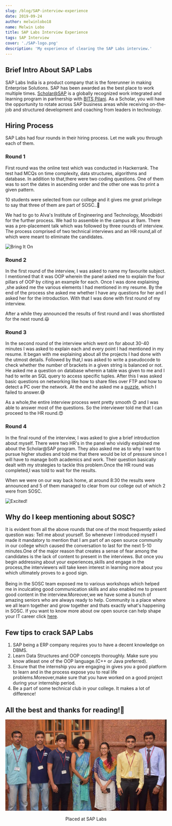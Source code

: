 ```yaml
---
slug: /blog/SAP-interview-experience
date: 2019-09-24
author: melwinlobo18
name: Melwin Lobo
title: SAP Labs Interview Experience
tags: SAP Interview
cover: './SAP-logo.png'
description: 'My experience of clearing the SAP Labs interview.'
---
```


## Brief Intro About SAP Labs

SAP Labs India is a product company that is the forerunner in making Enterprise Solutions. SAP has been awarded as the best place to work multiple times. [Scholar@SAP](https://www.sap.com/india/about/careers/university-programs/students/vocational-training.html) is a globally recognized work integrated and learning program in partnership with [BITS Pilani](https://www.bits-pilani.ac.in/). As a Scholar, you will have the opportunity to rotate across SAP business areas while receiving on-the-job and structured development and coaching from leaders in technology.

## Hiring Process

SAP Labs had four rounds in their hiring process. Let me walk you through each of them.

### Round 1

First round was the online test which was conducted in Hackerrank. The test had MCQs on time complexity, data structures, algorithms and database. In addition to that,there were two coding questions. One of them was to sort the dates in ascending order and the other one was to print a given pattern.

10 students were selected from our college and it gives me great privilege to say that three of them are part of SOSC..:tada:

We had to go to Alva's Institute of Engineering and Technology, Moodbidri for the further process. We had to assemble in the campus at 9am. There was a pre-placement talk which was followed by three rounds of interview. The process comprised of two technical interviews and an HR round,all of which were meant to eliminate the candidates.
<p>
<Img src="https://media.giphy.com/media/xUPGcjKy4Agbb6d928/giphy.gif" alt="Bring It On" width="200" height="200"/>
</p>

### Round 2

In the first round of the interview, I was asked to name my favourite subject. I mentioned that it was OOP wherein the panel asked me to explain the four pillars of OOP by citing an example for each. Once I was done explaining ,she asked me the various elements I had mentioned in my resume. By the end of the process she asked me whether I have any questions for her and I asked her for the introduction. With that I was done with first round of my interview.

After a while they announced the results of first round and I was shortlisted for the next round.:smiley:

### Round 3

In the second round of the interview which went on for about 30-40 minutes I was asked to explain each and every point I had mentioned in my resume. It began with me explaining about all the projects I had done with the utmost details. Followed by that,I was asked to write a pseudocode to check whether the number of brackets in a given string is balanced or not. He asked me a question on database wherein a table was given to me and I had to write an SQL query to access specific tuples. After this I was asked basic questions on networking like how to share files over FTP and how to detect a PC over the network. At the end he asked me a [puzzle](https://www.geeksforgeeks.org/puzzle-18-torch-and-bridge/), which I failed to answer.:sweat_smile:

As a whole,the entire interview process went pretty smooth :blush: and I was able to answer most of the questions. So the interviewer told me that I can proceed to the HR round.:heart_eyes:

### Round 4

In the final round of the interview, I was asked to give a brief introduction about myself. There were two HR's in the panel who vividly explained me  about the Scholar@SAP program. They also asked me as to why I want to pursue higher studies and told me that there would be lot of pressure since I will have to manage both academics and work. Their question basically dealt with my strategies to tackle this problem.Once the HR round was completed,I was told to wait for the results.

When we were on our way back home, at around 8:30 the results were announced and 5 of them managed to clear from our college out of which 2 were from SOSC.

<p>
<img src="https://media.giphy.com/media/5GoVLqeAOo6PK/giphy.gif" alt="Excited!" width="240" height="200"/>
</p>

## Why do I keep mentioning about SOSC?

It is evident from all the above rounds that one of the most frequently asked question was: Tell me about yourself. So whenever I introduced myself I made it mandatory to mention that I am part of an open source community in our college which caused the conversation to last for the next 5-10 minutes.One of the major reason that creates a sense of fear among the candidates is the lack of content to present in the interviews. But once you begin addressing about your experiences,skills and engage in the process,the interviewers will take keen interest in learning more about you which ultimately proves to a good sign.</br></br>
Being in the SOSC team exposed me to various workshops which helped me in inculcating good communication skills and also enabled me to present good content in the interview.Moreover,we we have some a bunch of amazing seniors who are always ready to help. Community is a place where we all learn together and grow together and thats exactly what's happening in SOSC. If you want to know more about ow open source can help shape your IT career click [here](https://sosc.org.in/blog/how-open-source-can-shape-your-it-career).

## Few tips to crack SAP Labs

1. SAP being a ERP company requires you to have a decent knowledge on DBMS.
2. Learn Data Structures and OOP concepts thoroughly. Make sure you know atleast one of the OOP language.(C++ or Java preferred).
3. Ensure that the internship you are engaging in gives you a good platform to learn and in the process expose you to real life problems.Moreover,make sure that you have worked on a good project during your internship period.
4. Be a part of some technical club in your college. It makes a lot of difference!

## All the best and thanks for reading!🤗
<p>
<Img src="./SAP-Labs-Placed.jpeg" alt="SAP-Labs-Placed" >
<center>Placed at SAP Labs</center>
</p>
